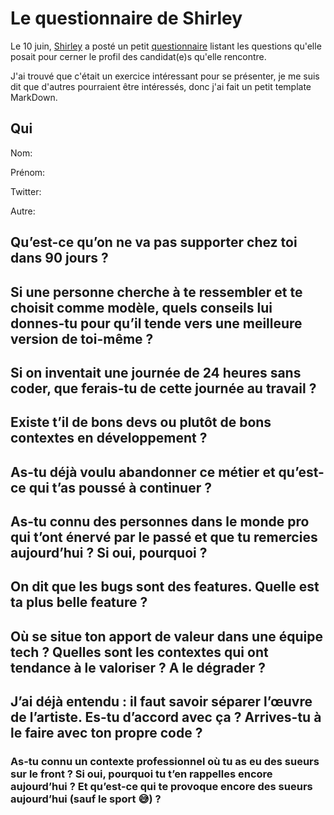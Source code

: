 # Le questionnaire de Shirley
Le 10 juin, [Shirley](https://twitter.com/ShirleyAlmCh) a posté un petit [questionnaire](https://twitter.com/ShirleyAlmCh/status/1403103923393732608?s=20) listant les questions qu'elle posait pour cerner le profil des candidat(e)s qu'elle rencontre.

J'ai trouvé que c'était un exercice intéressant pour se présenter, je me suis dit que d'autres pourraient être intéressés, donc j'ai fait un petit template MarkDown.


## Qui
Nom:

Prénom:

Twitter:

Autre:

## Qu’est-ce qu’on ne va pas supporter chez toi dans 90 jours ?

## Si une personne cherche à te ressembler et te choisit comme modèle, quels conseils lui donnes-tu pour qu’il tende vers une meilleure version de toi-même ?

## Si on inventait une journée de 24 heures sans coder, que ferais-tu de cette journée au travail ?

## Existe t’il de bons devs ou plutôt de bons contextes en développement ?

## As-tu déjà voulu abandonner ce métier et qu’est-ce qui t’as poussé à continuer ?

## As-tu connu des personnes dans le monde pro qui t’ont énervé par le passé et que tu remercies aujourd’hui ? Si oui, pourquoi ?

## On dit que les bugs sont des features. Quelle est ta plus belle feature ?

## Où se situe ton apport de valeur dans une équipe tech ? Quelles sont les contextes qui ont tendance à le valoriser ? A le dégrader ?

## J’ai déjà entendu : il faut savoir séparer l’œuvre de l’artiste. Es-tu d’accord avec ça ? Arrives-tu à le faire avec ton propre code ?

### As-tu connu un contexte professionnel où tu as eu des sueurs sur le front ? Si oui, pourquoi tu t’en rappelles encore aujourd’hui ? Et qu’est-ce qui te provoque encore des sueurs aujourd’hui (sauf le sport 😅) ?
